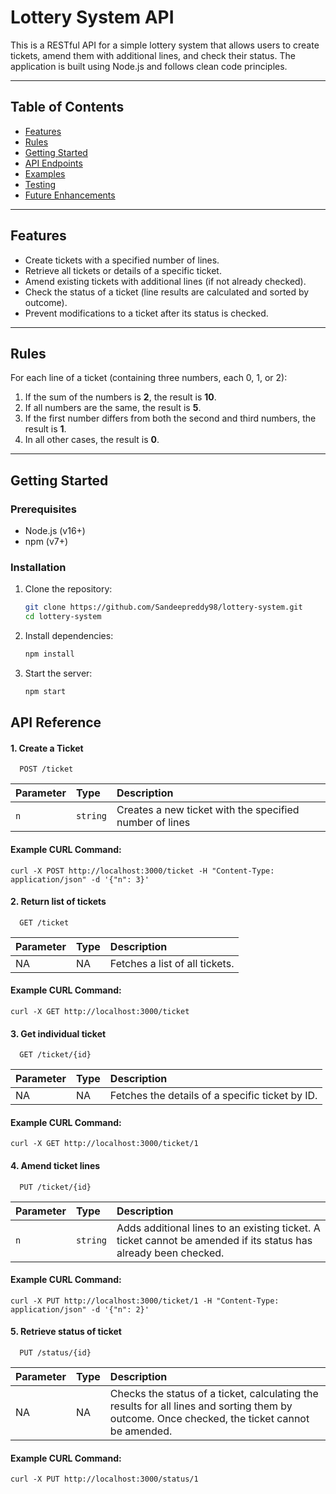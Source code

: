 
# Lottery System API

This is a RESTful API for a simple lottery system that allows users to create tickets, amend them with additional lines, and check their status. The application is built using Node.js and follows clean code principles.

---

## Table of Contents
- [Features](#features)
- [Rules](#rules)
- [Getting Started](#getting-started)
- [API Endpoints](#api-endpoints)
- [Examples](#examples)
- [Testing](#testing)
- [Future Enhancements](#future-enhancements)

---

## Features
- Create tickets with a specified number of lines.
- Retrieve all tickets or details of a specific ticket.
- Amend existing tickets with additional lines (if not already checked).
- Check the status of a ticket (line results are calculated and sorted by outcome).
- Prevent modifications to a ticket after its status is checked.

---

## Rules
For each line of a ticket (containing three numbers, each 0, 1, or 2):
1. If the sum of the numbers is **2**, the result is **10**.
2. If all numbers are the same, the result is **5**.
3. If the first number differs from both the second and third numbers, the result is **1**.
4. In all other cases, the result is **0**.

---

## Getting Started

### Prerequisites
- Node.js (v16+)
- npm (v7+)

### Installation
1. Clone the repository:
   ```bash
   git clone https://github.com/Sandeepreddy98/lottery-system.git
   cd lottery-system
2. Install dependencies:
   ```bash
   npm install
3. Start the server:
   ```bash
   npm start
## API Reference

#### 1. Create a Ticket

```http
  POST /ticket
```

| Parameter | Type     | Description                |
| :-------- | :------- | :------------------------- |
| `n` | `string` | Creates a new ticket with the specified number of lines |

#### Example CURL Command:
```
curl -X POST http://localhost:3000/ticket -H "Content-Type: application/json" -d '{"n": 3}'
```
#### 2. Return list of tickets

```http
  GET /ticket
```

| Parameter | Type     | Description                |
| :-------- | :------- | :------------------------- |
| NA | NA | Fetches a list of all tickets. |

#### Example CURL Command:
```
curl -X GET http://localhost:3000/ticket
```
#### 3. Get individual ticket

```http
  GET /ticket/{id}
```

| Parameter | Type     | Description                |
| :-------- | :------- | :------------------------- |
| NA | NA | Fetches the details of a specific ticket by ID. |

#### Example CURL Command:
```
curl -X GET http://localhost:3000/ticket/1
```
#### 4. Amend ticket lines

```http
  PUT /ticket/{id}
```

| Parameter | Type     | Description                |
| :-------- | :------- | :------------------------- |
| `n` | `string` | Adds additional lines to an existing ticket. A ticket cannot be amended if its status has already been checked. |

#### Example CURL Command:
```
curl -X PUT http://localhost:3000/ticket/1 -H "Content-Type: application/json" -d '{"n": 2}'
```
#### 5. Retrieve status of ticket

```http
  PUT /status/{id}
```

| Parameter | Type     | Description                |
| :-------- | :------- | :------------------------- |
| NA | NA | Checks the status of a ticket, calculating the results for all lines and sorting them by outcome. Once checked, the ticket cannot be amended. |

#### Example CURL Command:
```
curl -X PUT http://localhost:3000/status/1
```